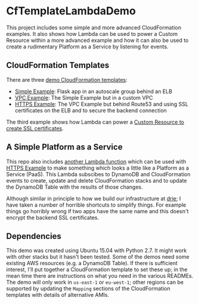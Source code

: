 # CfTemplateLambdaDemo

This project includes some simple and more advanced CloudFormation examples.  It also shows how Lambda can be used to power a Custom Resource within a more advanced example 
and how it can also be used to create a rudimentary Platform as a Service by listening for events.

## CloudFormation Templates

There are three [demo CloudFormation templates](cloudformation_template_examples):

* [Simple Example](cloudformation_template_examples/simple_app_template.json): Flask app in an autoscale group behind an ELB
* [VPC Example](cloudformation_template_examples/vpc_example_template.json): The Simple Example but in a custom VPC
* [HTTPS Example](cloudformation_template_examples/https_app_template.json): The VPC Example but behind Route53 and using SSL certificates on the ELB and to secure the backend connection

The third example shows how Lambda can power a [Custom Resource to create SSL certificates](certificate_lambda).

## A Simple Platform as a Service

This repo also includes [another Lambda function](dynamo_event_lambda) which can be used with [HTTPS Example](cloudformation_template_examples/https_app_template.json) to make something which 
looks a little like a Platform as a Service (PaaS).  This Lambda subscibes to DynamoDB and CloudFormation events to create, update and delete CloudFormation stacks and to update the 
DynamoDB Table with the results of those changes.

Although similar in principle to how we build our infrastructure at [drie](https://drie.co); I have taken a number of 
horrible shortcuts to simplify things.  For example things go horribly wrong if two apps have the same name and this 
doesn't encrypt the backend SSL certificates.

## Dependencies

This demo was created using Ubuntu 15.04 with Python 2.7.  It might work with other stacks but it hasn't been tested.
Some of the demos need some existing AWS resources (e.g. a DynamoDB Table).  If there is sufficient interest, I'll put 
together a CloudFormation template to set these up; in the mean time there are instructions on what you need in the 
various READMEs.  The demo will only work in `us-east-1` or `eu-west-1`; other regions can be supported by updating 
the `Mapping` sections of the CloudFormation templates with details of alternative AMIs.
